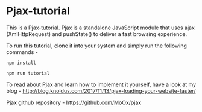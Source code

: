 # Pjax-tutorial

This is a Pjax-tutorial. Pjax is a standalone JavaScript module that uses ajax (XmlHttpRequest) and pushState() to deliver a fast browsing experience.

To run this tutorial, clone it into your system and simply run the following commands - 

```npm install```

```npm run tutorial```

To read about Pjax and learn how to implement it yourself, have a look at my blog - http://blog.knoldus.com/2017/11/13/pjax-loading-your-website-faster/

Pjax github repository - https://github.com/MoOx/pjax
